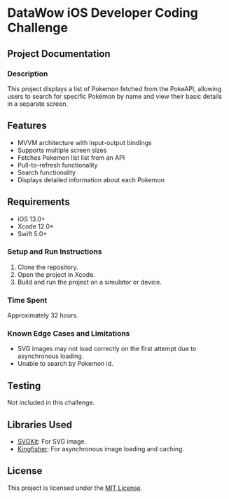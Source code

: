 # DataWow iOS Developer Coding Challenge

## Project Documentation
### Description
This project displays a list of Pokemon fetched from the PokeAPI, allowing users to search for specific Pokémon by name and view their basic details in a separate screen.

## Features
- MVVM architecture with input-output bindings
- Supports multiple screen sizes
- Fetches Pokemon list list from an API
- Pull-to-refresh functionality
- Search functionality
- Displays detailed information about each Pokemon

## Requirements
- iOS 13.0+
- Xcode 12.0+
- Swift 5.0+

### Setup and Run Instructions
1. Clone the repository.
2. Open the project in Xcode.
3. Build and run the project on a simulator or device.

### Time Spent
Approximately 32 hours.

### Known Edge Cases and Limitations
- SVG images may not load correctly on the first attempt due to asynchronous loading.
- Unable to search by Pokemon id.

## Testing
Not included in this challenge.

## Libraries Used
- [SVGKit](https://github.com/SVGKit/SVGKit): For SVG image.
- [Kingfisher](https://github.com/onevcat/Kingfisher): For asynchronous image loading and caching.

## License
This project is licensed under the [MIT License](LICENSE).
